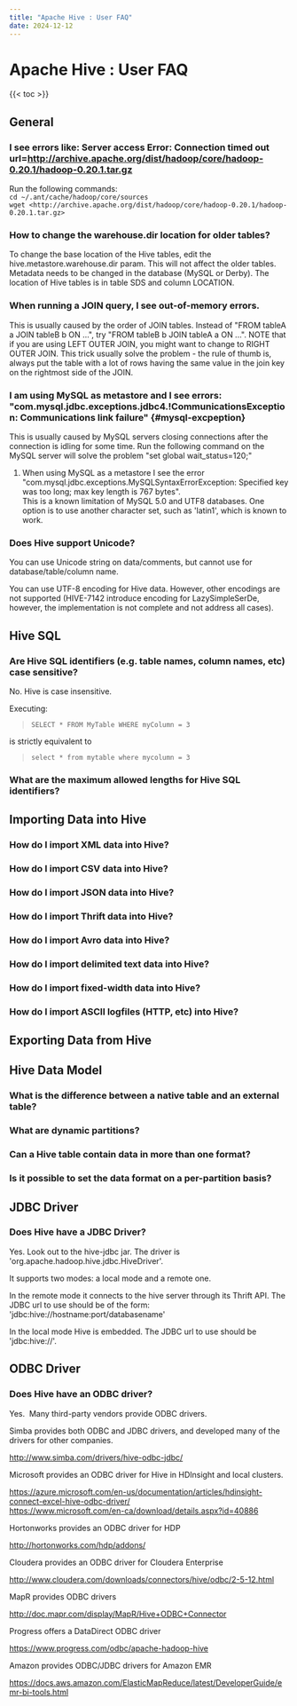 ```yaml
---
title: "Apache Hive : User FAQ"
date: 2024-12-12
---
```


# Apache Hive : User FAQ

{{< toc >}}

## General

### I see errors like: Server access Error: Connection timed out url=<http://archive.apache.org/dist/hadoop/core/hadoop-0.20.1/hadoop-0.20.1.tar.gz>

Run the following commands:  
 `cd ~/.ant/cache/hadoop/core/sources`  
 `wget <http://archive.apache.org/dist/hadoop/core/hadoop-0.20.1/hadoop-0.20.1.tar.gz>`

### How to change the warehouse.dir location for older tables?

To change the base location of the Hive tables, edit the hive.metastore.warehouse.dir param. This will not affect the older tables. Metadata needs to be changed in the database (MySQL or Derby). The location of Hive tables is in table SDS and column LOCATION.

### When running a JOIN query, I see out-of-memory errors.

This is usually caused by the order of JOIN tables. Instead of "FROM tableA a JOIN tableB b ON ...", try "FROM tableB b JOIN tableA a ON ...". NOTE that if you are using LEFT OUTER JOIN, you might want to change to RIGHT OUTER JOIN. This trick usually solve the problem - the rule of thumb is, always put the table with a lot of rows having the same value in the join key on the rightmost side of the JOIN.

### I am using MySQL as metastore and I see errors: "com.mysql.jdbc.exceptions.jdbc4.!CommunicationsException: Communications link failure" {#mysql-excpeption}

This is usually caused by MySQL servers closing connections after the connection is idling for some time. Run the following command on the MySQL server will solve the problem "set global wait_status=120;"

1. When using MySQL as a metastore I see the error "com.mysql.jdbc.exceptions.MySQLSyntaxErrorException: Specified key was too long; max key length is 767 bytes".  
 This is a known limitation of MySQL 5.0 and UTF8 databases. One option is to use another character set, such as 'latin1', which is known to work.

### Does Hive support Unicode?

You can use Unicode string on data/comments, but cannot use for database/table/column name.

You can use UTF-8 encoding for Hive data. However, other encodings are not supported (HIVE-7142 introduce encoding for LazySimpleSerDe, however, the implementation is not complete and not address all cases).

## Hive SQL

### Are Hive SQL identifiers (e.g. table names, column names, etc) case sensitive?

No. Hive is case insensitive.

Executing:

> `SELECT * FROM MyTable WHERE myColumn = 3`
> 
> 

is strictly equivalent to

> `select * from mytable where mycolumn = 3`
> 
> 

### What are the maximum allowed lengths for Hive SQL identifiers?

## Importing Data into Hive

### How do I import XML data into Hive?

### How do I import CSV data into Hive?

### How do I import JSON data into Hive?

### How do I import Thrift data into Hive?

### How do I import Avro data into Hive?

### How do I import delimited text data into Hive?

### How do I import fixed-width data into Hive?

### How do I import ASCII logfiles (HTTP, etc) into Hive?

## Exporting Data from Hive

## Hive Data Model

### What is the difference between a native table and an external table?

### What are dynamic partitions?

### Can a Hive table contain data in more than one format?

### Is it possible to set the data format on a per-partition basis?

## JDBC Driver

### Does Hive have a JDBC Driver?

Yes. Look out to the hive-jdbc jar. The driver is 'org.apache.hadoop.hive.jdbc.HiveDriver'.

It supports two modes: a local mode and a remote one.

In the remote mode it connects to the hive server through its Thrift API. The JDBC url to use should be of the form: 'jdbc:hive://hostname:port/databasename'

In the local mode Hive is embedded. The JDBC url to use should be 'jdbc:hive://'.

## ODBC Driver

### Does Hive have an ODBC driver?

Yes.  Many third-party vendors provide ODBC drivers.

Simba provides both ODBC and JDBC drivers, and developed many of the drivers for other companies.

<http://www.simba.com/drivers/hive-odbc-jdbc/>

Microsoft provides an ODBC driver for Hive in HDInsight and local clusters.

<https://azure.microsoft.com/en-us/documentation/articles/hdinsight-connect-excel-hive-odbc-driver/>  
<https://www.microsoft.com/en-ca/download/details.aspx?id=40886> 

Hortonworks provides an ODBC driver for HDP

<http://hortonworks.com/hdp/addons/>

Cloudera provides an ODBC driver for Cloudera Enterprise

<http://www.cloudera.com/downloads/connectors/hive/odbc/2-5-12.html>

MapR provides ODBC drivers

<http://doc.mapr.com/display/MapR/Hive+ODBC+Connector>

Progress offers a DataDirect ODBC driver

<https://www.progress.com/odbc/apache-hadoop-hive>

Amazon provides ODBC/JDBC drivers for Amazon EMR

<https://docs.aws.amazon.com/ElasticMapReduce/latest/DeveloperGuide/emr-bi-tools.html>

 

 

 

